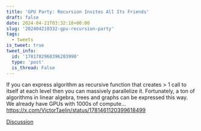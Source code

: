 ```yaml
---
title: 'GPU Party: Recursion Invites All Its Friends'
draft: false
date: 2024-04-21T03:32:18+00:00
slug: '202404210332-gpu-recursion-party'
tags:
  - tweets
is_tweet: true
tweet_info:
  id: '1781782968396283990'
  type: 'post'
  is_thread: False
---
```




If you can express algorithm as recursive function that creates &gt; 1 call to itself at each level then you can massively parallelize it. Fortunately, a ton of algorithms in linear algebra, trees and graphs can be expressed this way. We already have GPUs with 1000s of compute… <https://x.com/VictorTaelin/status/1781461120399618499>

[Discussion](https://x.com/sytelus/status/1781782968396283990)
